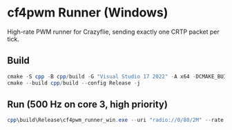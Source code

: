 # cf4pwm Runner (Windows)

High-rate PWM runner for Crazyflie, sending exactly one CRTP packet per tick.

## Build

```powershell
cmake -S cpp -B cpp/build -G "Visual Studio 17 2022" -A x64 -DCMAKE_BUILD_TYPE=Release
cmake --build cpp/build --config Release -j
```

## Run (500 Hz on core 3, high priority)

```powershell
cpp\build\Release\cf4pwm_runner_win.exe --uri "radio://0/80/2M" --rate 500 --affinity 3 --prio high --spin-tail
```
